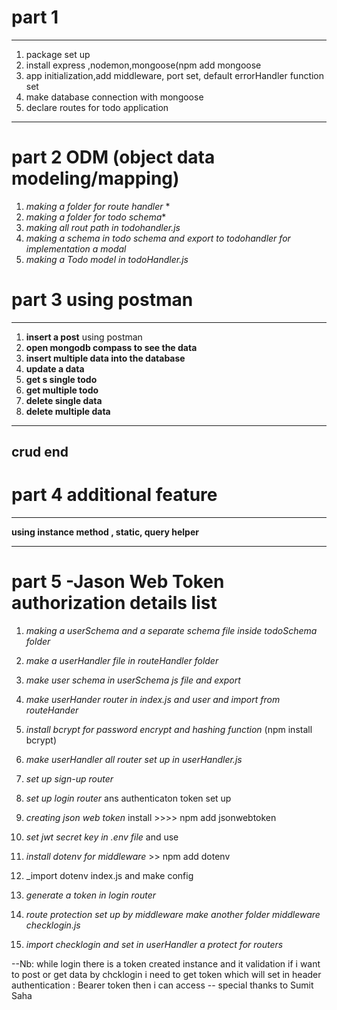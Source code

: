 # part 1
---
1. package set up 
2. install express ,nodemon,mongoose(npm add mongoose
3. app initialization,add middleware, port set, default errorHandler function set
4. make database connection with mongoose
5. declare routes for todo application
---
# part 2 ODM (object data modeling/mapping)
1. _making a folder for route handler_ *
2. _making a folder for todo schema_*
3. _making all rout path in todohandler.js_
4. _making a schema in todo schema and export to todohandler for implementation a modal_
5. _making a Todo model in todoHandler.js_
 
 # part 3 using postman

 
 ---
 1. **insert a post** using postman 
 2. **open mongodb compass to see the data**
 3. **insert multiple data into the database**
 4. **update a data**
 5. **get s single todo**
 6. **get multiple todo**
 7. **delete single data**
 8. **delete multiple data**

 ---
 crud end
 ---
 # part 4 additional feature
 ---
 **using instance method , static, query helper**

 ---
 # part 5 -Jason Web Token authorization details list
 1. _making a userSchema and a separate schema file inside todoSchema folder_
 2. _make a userHandler file in routeHandler folder_
 3. _make user schema in userSchema js file and export_
 4. _make userHander router in index.js and user and import from routeHander_
 5. _install bcrypt for password encrypt and hashing function_ (npm install bcrypt)
 6. _make userHandler all router set up in userHandler.js_
 7.  _set up sign-up router_
 8. _set up login router_ ans authenticaton token set up
 9. _creating json web token_ install >>>> npm add jsonwebtoken
 10. _set jwt secret key in .env file_ and use
 11. _install dotenv for middleware_ >> npm add dotenv
 12. _import dotenv index.js and make config
 13. _generate a token in login router_
 14. _route protection set up by middleware make another folder middleware checklogin.js_

 15. _import checklogin and set in userHandler a protect for routers_

 --Nb: while login there is a token created instance and it validation 
 if i want to post or get data by chcklogin i need to get token which will set in header authentication : Bearer token
 then i can access 
 -- special thanks to Sumit Saha 







